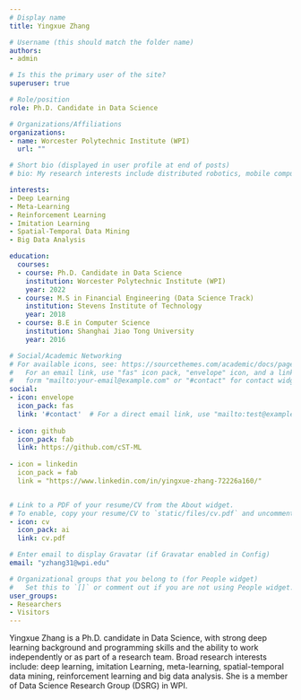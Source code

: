 ```yaml
---
# Display name
title: Yingxue Zhang

# Username (this should match the folder name)
authors:
- admin

# Is this the primary user of the site?
superuser: true

# Role/position
role: Ph.D. Candidate in Data Science

# Organizations/Affiliations
organizations:
- name: Worcester Polytechnic Institute (WPI)
  url: ""

# Short bio (displayed in user profile at end of posts)
# bio: My research interests include distributed robotics, mobile computing and programmable matter.

interests:
- Deep Learning
- Meta-Learning
- Reinforcement Learning
- Imitation Learning
- Spatial-Temporal Data Mining
- Big Data Analysis

education:
  courses:
  - course: Ph.D. Candidate in Data Science
    institution: Worcester Polytechnic Institute (WPI)
    year: 2022
  - course: M.S in Financial Engineering (Data Science Track)
    institution: Stevens Institute of Technology
    year: 2018
  - course: B.E in Computer Science
    institution: Shanghai Jiao Tong University
    year: 2016

# Social/Academic Networking
# For available icons, see: https://sourcethemes.com/academic/docs/page-builder/#icons
#   For an email link, use "fas" icon pack, "envelope" icon, and a link in the
#   form "mailto:your-email@example.com" or "#contact" for contact widget.
social:
- icon: envelope
  icon_pack: fas
  link: '#contact'  # For a direct email link, use "mailto:test@example.org".
  
- icon: github
  icon_pack: fab
  link: https://github.com/cST-ML
  
- icon = linkedin
  icon_pack = fab
  link = "https://www.linkedin.com/in/yingxue-zhang-72226a160/"


# Link to a PDF of your resume/CV from the About widget.
# To enable, copy your resume/CV to `static/files/cv.pdf` and uncomment the lines below.
- icon: cv
  icon_pack: ai
  link: cv.pdf

# Enter email to display Gravatar (if Gravatar enabled in Config)
email: "yzhang31@wpi.edu"

# Organizational groups that you belong to (for People widget)
#   Set this to `[]` or comment out if you are not using People widget.
user_groups:
- Researchers
- Visitors
---
```


Yingxue Zhang is a Ph.D. candidate in Data Science, with strong deep learning background and programming skills and the ability
to work independently or as part of a research team. Broad research interests include: deep learning, imitation Learning, meta-learning, spatial-temporal data mining, reinforcement learning and big data analysis. She is a member of Data Science Research Group (DSRG) in WPI.
